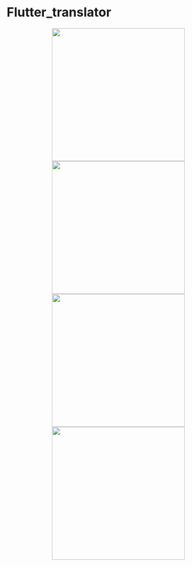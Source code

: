 # Flutter_translator

<center>
<img src="https://i.ibb.co/TtqGvfM/1.png" width="300"><img src="https://i.ibb.co/0XT751L/2.png" width="300">
<img src="https://i.ibb.co/fkT0Hxt/3.png" width="300"><img src="https://i.ibb.co/M8xsjpY/4.png" width="300"> 
</center>